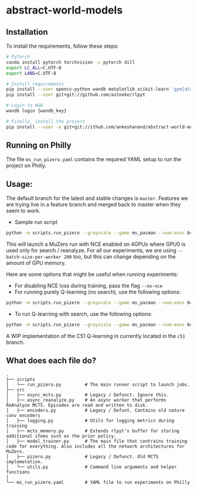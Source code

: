 # abstract-world-models

## Installation 
To install the requirements, follow these steps:
```bash
# PyTorch
conda install pytorch torchvision -c pytorch dill
export LC_ALL=C.UTF-8
export LANG=C.UTF-8

# Install requirements
pip install --user opencv-python wandb matplotlib scikit-learn 'gym[atari]' recordclass pyprind psutil dill
pip install --user git+git://github.com/astooke/rlpyt

# Login to W&B
wandb login {wandb_key}

# Finally, install the project
pip install --user -e git+git://ithub.com/ankeshanand/abstract-world-models
```

## Running on Philly
The file `ms_run_pizero.yaml` contains the required YAML setup to run the project on Philly.

## Usage:
The default branch for the latest and stable changes is `master`. Features we are trying live in a feature branch and merged
back to master when they seem to work. 

* Sample run script
```bash
python -m scripts.run_pizero --grayscale --game ms_pacman --num-envs 64 --num-trainers 3 --no-gpu-0-train 
```
This will launch a MuZero run with NCE enabled on 4GPUs where GPU0 is used only for search / reanalyze. 
For all our experiments, we are using `--batch-size-per-worker 200` too, but this can change depending on the amount of GPU memory.

Here are some options that might be useful when running experiments:
* For disabling NCE loss during training, pass the flag `--no-nce`
* For running purely Q-learning (no search), use the following options: 
```bash
python -m scripts.run_pizero --grayscale --game ms_pacman --num-envs 64 --q-learning --no-nce --policy-loss-weight 0. --reward-loss-weight 0. --no-search-value-targets --local-target-net --num-simulations 0 --eval-simulations 0 --jumps 0  --num-trainers 3 --no-gpu-0-train 
```
* To run Q-learning with search, use the following options:
```bash
python -m scripts.run_pizero --grayscale --game ms_pacman --num-envs 64 --q-learning --no-nce --policy-loss-weight 0. --reward-loss-weight 0. --no-search-value-targets --local-target-net --c1 0.25 --num-trainers 3 --no-gpu-0-train 
```
A WIP implementation of the C51 Q-learning in currently located in the `c51` branch.


## What does each file do? 

    .
    ├── scripts
    │   └── run_pizero.py         # The main runner script to launch jobs.
    ├── src                     
    │   ├── async_mcts.py         # Legacy / Defunct. Ignore this. 
    │   ├── async_reanalyze.py    # An async worker that performs ReAnalyze MCTS. Episodes are read and written to disk.
    │   ├── encoders.py           # Legacy / Defunt. Contains old nature conv encoders
    │   ├── logging.py            # Utils for logging metrics during training
    │   ├── mcts_memory.py        # Extends rlpyt's buffer for storing additional items such as the prior policy.
    │   ├── model_trainer.py      # The main file that contrains training code for everything. Also includes all the network architectures for MuZero. 
    │   ├── pizero.py             # Legacy / Defunct. Old MCTS implemetation.
    │   └── utils.py              # Command line arguments and helper functions 
    │
    └── ms_run_pizero.yaml        # YAML file to run experiments on Philly
